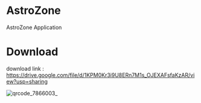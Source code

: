# AstroZone
AstroZone Application

# Download
download link : https://drive.google.com/file/d/1KPM0Kr3i9U8ERn7M1s_OJEXAFsfaKzAR/view?usp=sharing

![qrcode_7866003_](https://user-images.githubusercontent.com/95560640/148285985-40f7c260-d804-4e78-b228-12bde2982cf8.png)
